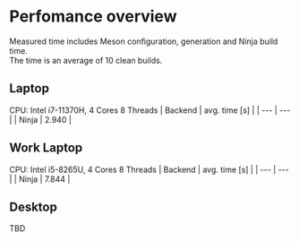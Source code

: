 # Perfomance overview
Measured time includes Meson configuration, generation and Ninja build time.   
The time is an average of 10 clean builds.
## Laptop
CPU: Intel i7-11370H, 4 Cores 8 Threads
| Backend | avg. time [s] |
| --- | --- |
| Ninja | 2.940 |
## Work Laptop
CPU: Intel i5-8265U, 4 Cores 8 Threads
| Backend | avg. time [s] |
| --- | --- |
| Ninja | 7.844 |
## Desktop
TBD
